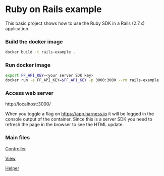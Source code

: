 # Ruby on Rails example

This basic project shows how to use the Ruby SDK in a Rails (2.7.x) application.

### Build the docker image

```bash
docker build -t rails-example .
```

### Run docker image

```bash
export FF_API_KEY=<your server SDK key>
docker run -e FF_API_KEY=$FF_API_KEY -p 3000:3000 --rm rails-example
```

### Access web server

http://localhost:3000/

When you toggle a flag on https://app.harness.io it will be logged in the console output of the container. Since this is a server SDK you need to refresh the page in the browser to see the HTML update.


### Main files

[Controller](app/controllers/example_controller.rb)

[View](app/views/example/index.html.erb)

[Helper](app/helpers/example_helper.rb)
